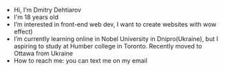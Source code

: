 - Hi, I’m Dmitry Dehtiarov
- I'm 18 years old
- I’m interested in front-end web dev, I want to create websites with wow effect)
- I’m currently learning online in Nobel University in Dnipro(Ukraine), but I aspiring to study at Humber college in Toronto. Recently moved to Ottawa from Ukraine
- How to reach me: you can text me on my email 

<!---
DmytroDehtiarov/DmytroDehtiarov is a ✨ special ✨ repository because its `README.md` (this file) appears on your GitHub profile.
You can click the Preview link to take a look at your changes.
--->
